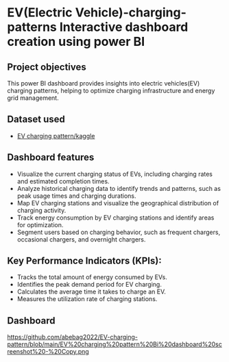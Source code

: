 # EV(Electric Vehicle)-charging-patterns Interactive dashboard creation using power BI
## Project objectives
This power BI dashboard provides insights into electric vehicles(EV) charging patterns, helping to optimize charging infrastructure and energy grid management. 
## Dataset used
- <a href = "https://github.com/abebag2022/EV-charging-pattern/blob/main/ev_charging_patterns.csv">EV charging pattern/kaggle</a>
## Dashboard features
-	Visualize the current charging status of EVs, including charging rates and estimated completion times.
-	Analyze historical charging data to identify trends and patterns, such as peak usage times and charging durations.
-	Map EV charging stations and visualize the geographical distribution of charging activity.
-	Track energy consumption by EV charging stations and identify areas for optimization.
-	Segment users based on charging behavior, such as frequent chargers, occasional chargers, and overnight chargers.
## Key Performance Indicators (KPIs):
- Tracks the total amount of energy consumed by EVs.
- Identifies the peak demand period for EV charging.
- Calculates the average time it takes to charge an EV.
- Measures the utilization rate of charging stations.
## Dashboard 
https://github.com/abebag2022/EV-charging-pattern/blob/main/EV%20charging%20pattern%20Bi%20dashboard%20screenshot%20-%20Copy.png



